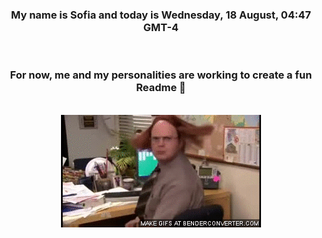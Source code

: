 


<div align="center">
<h3 >My name is Sofia and today is Wednesday, 18 August, 04:47 GMT-4</h3><br>
<h3 >For now, me and my personalities are working to create a fun Readme 👋
</h3><br>
<img src='img/dwight.gif' alt='working...'/>
</div>
